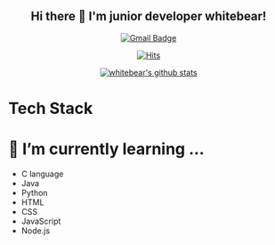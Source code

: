 <div align = center>

## Hi there 👋 I'm junior developer whitebear!

[![Gmail Badge](https://img.shields.io/badge/Gmail-d14836?style=flat-square&logo=Gmail&logoColor=white&link=mailto:wbear05@dgsw.hs.kr)](mailto:wbear05@dgsw.hs.kr)

[![Hits](https://hits.seeyoufarm.com/api/count/incr/badge.svg?url=https%3A%2F%2Fgithub.com%2Fwhitebear05&count_bg=%2379C83D&title_bg=%23555555&icon=&icon_color=%23E7E7E7&title=hits&edge_flat=false)](https://hits.seeyoufarm.com)

[![whitebear's github stats](https://github-readme-stats.vercel.app/api?username=whitebear05)](https://github.com/anuraghazra/github-readme-stats)

</div>

<!--
**whitebear05/whitebear05** is a ✨ _special_ ✨ repository because its `README.md` (this file) appears on your GitHub profile.

Here are some ideas to get you started:

- 🔭 I’m currently working on ...
- 🌱 I’m currently learning ...
- 👯 I’m looking to collaborate on ...
- 🤔 I’m looking for help with ...
- 💬 Ask me about ...
- 📫 How to reach me: ...
- 😄 Pronouns: ...
- ⚡ Fun fact: ...
-->

# Tech Stack

# 🌱 I’m currently learning ...
  - C language
  - Java
  - Python
  - HTML
  - CSS
  - JavaScript
  - Node.js
